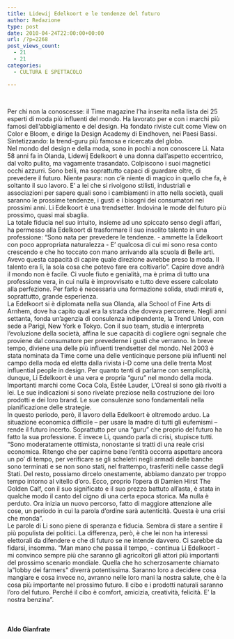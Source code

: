 ```yaml
---
title: Lidewij Edelkoort e le tendenze del futuro
author: Redazione
type: post
date: 2010-04-24T22:00:00+00:00
url: /?p=2268
post_views_count:
  - 21
  - 21
categories:
  - CULTURA E SPETTACOLO

---
```

&nbsp;

<div>
  Per chi non la conoscesse: il Time magazine l&#8217;ha inserita nella lista dei 25 esperti di moda pi&ugrave; influenti del mondo. Ha lavorato per e con i marchi pi&ugrave; famosi dell&#8217;abbigliamento e del design. Ha fondato riviste cult come View on Color e Bloom, e dirige la Design Academy di Eindhoven, nei Paesi Bassi. Sintetizzando: la trend&#45;guru pi&ugrave; famosa e ricercata del globo.
</div>

<div>
  Nel mondo del design e della moda, sono in pochi a non conoscere Li. Nata 58 anni fa in Olanda, Lidewij Edelkoort &egrave; una donna dall&#8217;aspetto eccentrico, dal volto pulito, ma vagamente trasandato. Colpiscono i suoi magnetici occhi azzurri. Sono belli, ma soprattutto capaci di guardare oltre, di prevedere il futuro. Niente paura: non c&#8217;&egrave; niente di magico in quello che fa, &egrave; soltanto il suo lavoro. E&#8217; a lei che si rivolgono stilisti, industriali e associazioni per sapere quali sono i cambiamenti in atto nella societ&agrave;, quali saranno le prossime tendenze, i gusti e i bisogni dei consumatori nei prossimi anni. Li Edelkoort &egrave; una trendsetter. Indovina le mode del futuro pi&ugrave; prossimo, quasi mai sbaglia.
</div>

<div>
  La totale fiducia nel suo intuito, insieme ad uno spiccato senso degli affari, ha permesso alla Edelkoort di trasformare il suo insolito talento in una professione: &ldquo;Sono nata per prevedere le tendenze.&nbsp;&#45; ammette la Edelkoort con poco appropriata naturalezza &#45; E&#8217; qualcosa di cui mi sono resa conto crescendo e che ho toccato con mano arrivando alla scuola di Belle arti. Avevo questa capacit&agrave; di capire quale direzione avrebbe preso la moda. Il talento era l&igrave;, la sola cosa che potevo fare era coltivarlo&rdquo;. Capire dove andr&agrave; il mondo non &egrave; facile. Ci vuole fiuto e genialit&agrave;, ma &egrave; prima di tutto una professione vera, in cui nulla &egrave; improvvisato e tutto deve essere calcolato alla perfezione. Per farlo &egrave; necessaria una formazione solida, studi mirati e, soprattutto, grande esperienza.
</div>

<div>
  La Edelkoort si &egrave; diplomata nella sua Olanda, alla School of Fine Arts di Arnhem, dove ha capito qual era la strada che doveva percorrere. Negli anni settanta, fonda un&#8217;agenzia di consulenza indipendente, la Trend Union, con sede a Parigi, New York e Tokyo. Con il suo team, studia e interpreta l&rsquo;evoluzione della societ&agrave;, affina le sue capacit&agrave; di cogliere ogni segnale che proviene dal consumatore per prevederne i gusti che verranno. In breve tempo, diviene una delle pi&ugrave; influenti trendsetter del mondo. Nel 2003 &egrave; stata nominata da Time come una delle venticinque persone pi&ugrave; influenti nel campo della moda ed eletta dalla rivista i&#45;D come una delle trenta Most influential people in design. Per quanto tenti di parlarne con semplicit&agrave;, dunque, Li Edelkoort &egrave; una vera e propria &ldquo;guru&rdquo; nel mondo della moda. Importanti marchi come Coca Cola, Est&eacute;e Lauder, L&#8217;Oreal si sono gi&agrave; rivolti a lei. Le sue indicazioni si sono rivelate preziose nella costruzione dei loro prodotti e dei loro brand. Le sue consulenze sono fondamentali nella pianificazione delle strategie.
</div>

<div>
  In questo periodo, per&ograve;, il lavoro della Edelkoort &egrave; oltremodo arduo. La situazione economica difficile &ndash; per usare la madre di tutti gli eufemismi &ndash; rende il futuro incerto. Soprattutto per una &ldquo;guru&rdquo; che proprio del futuro ha fatto la sua professione. E invece Li, quando parla di crisi, stupisce tutti. &ldquo;Sono moderatamente ottimista, nonostante si tratti di una reale crisi economica. Ritengo che per capirne bene l&#8217;entit&agrave; occorra aspettare ancora un po&#8217; di tempo, per verificare se gli scheletri negli armadi delle banche sono terminati e se non sono stati, nel frattempo, trasferiti nelle casse degli Stati. Del resto, possiamo dircelo onestamente, abbiamo danzato per troppo tempo intorno al vitello d&#8217;oro. Ecco, proprio l&#8217;opera di Damien Hirst The Golden Calf, con il suo significato e il suo prezzo battuto all&#8217;asta, &egrave; stata in qualche modo il canto del cigno di una certa epoca storica. Ma nulla &egrave; perduto. Ora inizia un nuovo percorso, fatto di maggiore attenzione alle cose, un periodo in cui la parola d&#8217;ordine sar&agrave; autenticit&agrave;. Questa &egrave; una crisi che monda&rdquo;.
</div>

<div>
  Le parole di Li sono piene di speranza e fiducia. Sembra di stare a sentire il pi&ugrave; populista dei politici. La differenza, per&ograve;, &egrave; che lei non ha interessi elettorali da difendere e che di futuro se ne intende davvero. Ci sarebbe da fidarsi, insomma. &ldquo;Man mano che passa il tempo, &#45; continua Li Edelkoort &#45; mi convinco sempre pi&ugrave; che saranno gli agricoltori gli attori pi&ugrave; importanti del prossimo scenario mondiale. Quella che ho scherzosamente chiamato la"lobby dei farmers" diverr&agrave; potentissima. Saranno loro a decidere cosa mangiare e cosa invece no, avranno nelle loro mani la nostra salute, che &egrave; la cosa pi&ugrave; importante nel prossimo futuro. Il cibo e i prodotti naturali saranno l&#8217;oro del futuro. Perch&eacute; il cibo &egrave; comfort, amicizia, creativit&agrave;, felicit&agrave;. E&#8217; la nostra benzina&rdquo;.
</div>

<div>
  &nbsp;
</div>

<div>
  &nbsp;
</div>

<div>
  &nbsp;
</div>

<div>
  <strong>Aldo Gianfrate</strong>
</div>